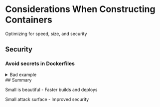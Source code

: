 # Considerations When Constructing Containers
Optimizing for speed, size, and security

## Security

### Avoid secrets in Dockerfiles
<details>
  <summary>Bad example</summary>

  #### Dockerfile
  ```Dockerfile
  FROM baseimage
  RUN ...
  ENV AWS_ACCESS_KEY_ID=...
  ENV SECRET_AWS_ACCESS_KEY_ID=...
  RUN ...
  ```
    
  #### Terminal
  ```zsh
  $$: docker build --build-arg AWS_ACCESS_KEY_ID=$AWS_ACCESS_KEY_ID AWS_SECRET_ACCESS_KEY_ID=$AWS_SECRET_ACCESS_KEY_ID
  ...
  ```
</details>
## Summary

Small is beautiful - Faster builds and deploys

Small attack surface - Improved security

